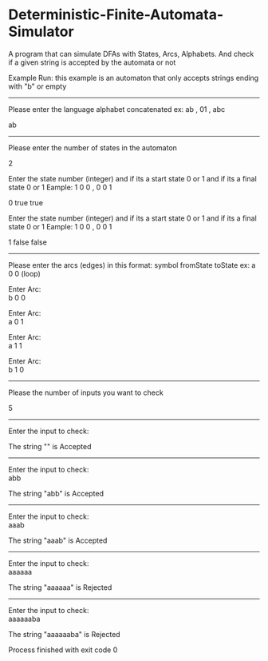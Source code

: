 # Deterministic-Finite-Automata-Simulator

A program that can simulate DFAs with States, Arcs, Alphabets.
And check if a given string is accepted by the automata or not

Example Run:
this example is an automaton that only accepts strings ending with "b" or empty

-------------------------

Please enter the language alphabet concatenated ex: ab , 01 , abc

ab

------------------------

Please enter the number of states in the automaton

2

Enter the state number (integer) and if its a start state 0 or 1 and if its a final state 0 or 1
Eample: 1 0 0 , 0 0 1

0 true true

Enter the state number (integer) and if its a start state 0 or 1 and if its a final state 0 or 1
Eample: 1 0 0 , 0 0 1

1 false false

------------------------

Please enter the arcs (edges) in this format:
 symbol fromState toState ex: a 0 0 (loop)

Enter Arc:  
b 0 0

Enter Arc:  
a 0 1

Enter Arc:  
a 1 1

Enter Arc:  
b 1 0

------------------------

Please the number of inputs you want to check

5

------------------------

Enter the input to check:  

The string "" is Accepted

------------------------

Enter the input to check:  
abb

The string "abb" is Accepted

------------------------

Enter the input to check:  
aaab

The string "aaab" is Accepted

------------------------

Enter the input to check:  
aaaaaa

The string "aaaaaa" is Rejected

------------------------

Enter the input to check:  
aaaaaaba

The string "aaaaaaba" is Rejected

Process finished with exit code 0


